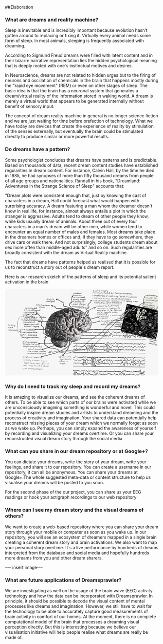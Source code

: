 ##Elaboration

### What are dreams and reality machine?

Sleep is inevitable and is incredibly important because evolution hasn't gotten around to replacing or fixing it. Virtually every animal needs some form of sleep. In most animals, sleeping is frequently associated with dreaming. 

According to Sigmund Freud dreams were filled with latent content and in their bizarre narrative representation lies the hidden psychological meaning that is deeply rooted with one`s instinctual motives and desires.

In Neuroscience, dreams are not related to hidden urges but to the firing of neurons and oscillation of chemicals in the brain that happens mostly during the "rapid eye movement" (REM) or even on other stages of sleep. The basic idea is that the brain has a neuronal system that generates a dream/virtual reality of the information stored in waking world. A dream is merely a virtual world that appears to be generated internally without benefit of sensory input.

The concept of dream reality machine in general is no longer science fiction and we are just waiting for time before prefection of technology. What we have today are devices that create the experience of reality by stimulation of the senses externally, but eventually the brain could be stimulated directly to produce similar or more powerful results. 


### Do dreams have a pattern?

Some psychologist concludes that dreams have patterns and is predictable. Based on thousands of data, recent dream content studies have established regularities in dream content. For instance, Calvin Hall, by the time he died in 1985, he had synopses of more than fifty thousand dreams from people of all age groups and nationalities. Randall in his book, "Dreamland: Adventures in the Strange Science of Sleep" accounts that:

"Dream plots were consistent enough that, just by knowing the cast of characters in a dream, Hall could forecast what would happen with surprising accuracy. A dream featuring a man whom the dreamer doesn´t know in real life, for instance, almost always entails a plot in which the stranger is aggressive. Adults tend to dream of other people they know, while kids usually dream of animals. About three out of every four characters in a man´s dream will be other men, while women tend to encounter an equal number of males and females. Most dreams take place in the dreamers homes or offices and, if they have to go somewhere, they drive cars or walk there. And not surprisingly, college students dream about sex more often than middle-aged adults" and so on. Such regularities are broadly consistent with the dream as Virtual Reality machine.

The fact that dreams have patterns helped us realised that it is possible for us to reconstruct a story out of people`s dream report. 

Here is our research sketch of the patterns of sleep and its potential salient activation in the brain:

![Dreaming Brain Patterns](project_images/neurosprawler_map_sketch.png?raw=true "Dreaming Brain Patterns") 

### Why do I need to track my sleep and record my dreams?

It is amazing to visualize our dreams, and see the coherent dreams of others. To be able to see which parts of our brains were activated while we are unconsciously imagining something is wonderful and novel. This could potentially inspire dream studies and artists to understand dreaming and the process of creativity and imagination. Your shared data can potentially help reconstruct missing pieces of your dream which we normally forget as soon as we wake up. Perhaps, you can simply expand the awareness of yourself by recording and visualizing your dreams overtime. Or you can share your reconstructed visual dream story through the social media.

### What can you share in our dream repository or at Google+?

You can dictate your dreams, write the story of your dream, write your feelings, and share it to our repository. You can create a username in our repository, it can all be anonymous. You can share your dreams at Google+.The whole suggested meta-data or content structure to help us visualise your dreams will be posted to you soon.


For the second phase of the our project, you can share us your EEG readings or hook your actigraph recordings to our web repository


### Where can I see my dream story and the visual dreams of others?

We want to create a web-based repository where you can share your dream story through your mobile or computer as soon as you wake up. In our repository, you will see an ecosystem of dreamers mapped in a single brain creating a coherent dream story and brain activations. We also want to map your personal story overtime. It`s a live performance by hundreds of dreams interpreted from the database and social media and hopefully hundreds more dreams from you and other dream sharers.

--- insert image---



### What are future applications of Dreamsprawler?

We are investigating as well on the usage of the brain wave (EEG) activity technology and how the data can be incorporated with Dreamsprawler. In principle, it should be possible to decode the visual content of mental processes like dreams and imagination. However, we still have to wait for the technology to be able to accurately capture good measurements of brain activity in comfort of our homes. At the moment, there is no complete computational model of the brain that processes a dreaming visual perception directly. But this is interesting because we believe our visualisation initiative will help people realise what dreams are really be made of.





